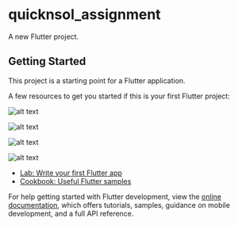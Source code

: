 # quicknsol_assignment

A new Flutter project.

## Getting Started

This project is a starting point for a Flutter application.

A few resources to get you started if this is your first Flutter project:

![alt text](https://github.com/sahil7798/quicknsol_assignment/blob/main/Screenshot_20250421_181405%5B1%5D.jpg?raw=true)

![alt text](https://github.com/sahil7798/quicknsol_assignment/blob/main/Screenshot_20250421_181408%5B1%5D.jpg?raw=true)

![alt text](https://github.com/sahil7798/quicknsol_assignment/blob/main/Screenshot_20250421_182608%5B2%5D.jpg?raw=true)

![alt text](https://github.com/sahil7798/quicknsol_assignment/blob/main/Screenshot_20250421_182620%5B1%5D.jpg?raw=true)

- [Lab: Write your first Flutter app](https://docs.flutter.dev/get-started/codelab)
- [Cookbook: Useful Flutter samples](https://docs.flutter.dev/cookbook)

For help getting started with Flutter development, view the
[online documentation](https://docs.flutter.dev/), which offers tutorials,
samples, guidance on mobile development, and a full API reference.
